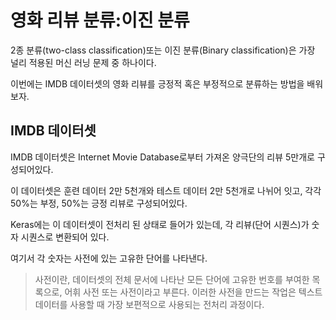 # 영화 리뷰 분류:이진 분류
2종 분류(two-class classification)또는 이진 분류(Binary classification)은 가장 널리 적용된 머신 러닝 문제 중 하나이다.

이번에는 IMDB 데이터셋의 영화 리뷰를 긍정적 혹은 부정적으로 분류하는 방법을 배워보자.

## IMDB 데이터셋
IMDB 데이터셋은 Internet Movie Database로부터 가져온 양극단의 리뷰 5만개로 구성되어있다.

이 데이터셋은 훈련 데이터 2만 5천개와 테스트 데이터 2만 5천개로 나뉘어 잇고, 각각 50%는 부정, 50%는 긍정 리뷰로 구성되어있다.

Keras에는 이 데이터셋이 전처리 된 상태로 들어가 있는데, 각 리뷰(단어 시퀀스)가 숫자 시퀀스로 변환되어 있다.

여기서 각 숫자는 사전에 있는 고유한 단어를 나타낸다.

> 사전이란, 데이터셋의 전체 문서에 나타난 모든 단어에 고유한 번호를 부여한 목록으로, 어휘 사전 또는 사전이라고 부른다.
> 이러한 사전을 만드는 작업은 텍스트 데이터를 사용할 때 가장 보편적으로 사용되는 전처리 과정이다.